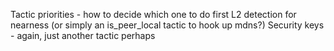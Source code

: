 Tactic priorities - how to decide which one to do first
L2 detection for nearness (or simply an is_peer_local tactic to hook up mdns?)
Security keys - again, just another tactic perhaps

